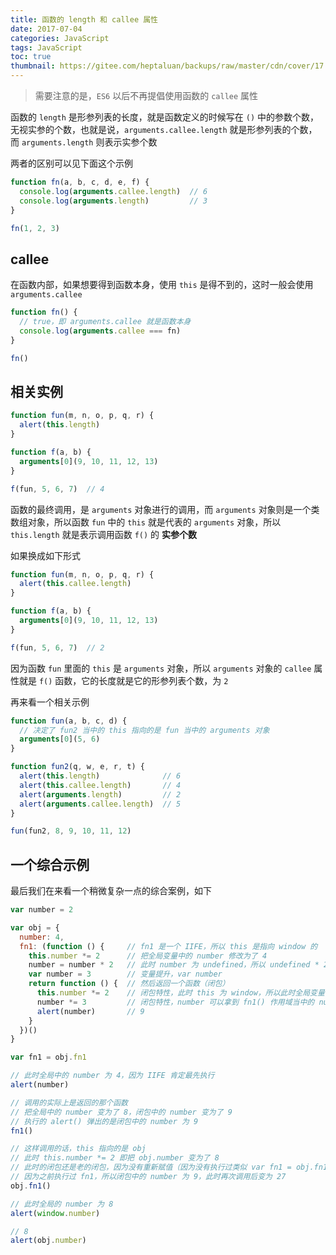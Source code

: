 ```yaml
---
title: 函数的 length 和 callee 属性
date: 2017-07-04
categories: JavaScript
tags: JavaScript
toc: true
thumbnail: https://gitee.com/heptaluan/backups/raw/master/cdn/cover/17.jpg
---
```



> 需要注意的是，`ES6` 以后不再提倡使用函数的 `callee` 属性

函数的 `length` 是形参列表的长度，就是函数定义的时候写在 `()` 中的参数个数，无视实参的个数，也就是说，`arguments.callee.length` 就是形参列表的个数，而 `arguments.length` 则表示实参个数

<!--more-->

两者的区别可以见下面这个示例

```js
function fn(a, b, c, d, e, f) {
  console.log(arguments.callee.length)  // 6
  console.log(arguments.length)         // 3
}

fn(1, 2, 3)
```


## callee

在函数内部，如果想要得到函数本身，使用 `this` 是得不到的，这时一般会使用 `arguments.callee`

```js
function fn() {
  // true，即 arguments.callee 就是函数本身
  console.log(arguments.callee === fn)
}

fn()
```





## 相关实例

```js
function fun(m, n, o, p, q, r) {
  alert(this.length)
}

function f(a, b) {
  arguments[0](9, 10, 11, 12, 13)
}

f(fun, 5, 6, 7)  // 4
```


函数的最终调用，是 `arguments` 对象进行的调用，而 `arguments` 对象则是一个类数组对象，所以函数 `fun` 中的 `this` 就是代表的 `arguments` 对象，所以 `this.length` 就是表示调用函数 `f()` 的 **实参个数**

如果换成如下形式

```js
function fun(m, n, o, p, q, r) {
  alert(this.callee.length)
}

function f(a, b) {
  arguments[0](9, 10, 11, 12, 13)
}

f(fun, 5, 6, 7)  // 2
```

因为函数 `fun` 里面的 `this` 是 `arguments` 对象，所以 `arguments` 对象的 `callee` 属性就是 `f()` 函数，它的长度就是它的形参列表个数，为 `2`

再来看一个相关示例

```js
function fun(a, b, c, d) {
  // 决定了 fun2 当中的 this 指向的是 fun 当中的 arguments 对象
  arguments[0](5, 6)
}

function fun2(q, w, e, r, t) {
  alert(this.length)              // 6
  alert(this.callee.length)       // 4
  alert(arguments.length)         // 2
  alert(arguments.callee.length)  // 5
}

fun(fun2, 8, 9, 10, 11, 12)
```


## 一个综合示例

最后我们在来看一个稍微复杂一点的综合案例，如下

```js
var number = 2

var obj = {
  number: 4,
  fn1: (function () {     // fn1 是一个 IIFE，所以 this 是指向 window 的
    this.number *= 2      // 把全局变量中的 number 修改为了 4
    number = number * 2   // 此时 number 为 undefined，所以 undefined * 2 为 NaN
    var number = 3        // 变量提升，var number
    return function () {  // 然后返回一个函数（闭包）
      this.number *= 2    // 闭包特性，此时 this 为 window，所以此时全局变量中的 number 为 8
      number *= 3         // 闭包特性，number 可以拿到 fn1() 作用域当中的 number 值，所以 3 * 3 = 9
      alert(number)       // 9
    }
  })()
}

var fn1 = obj.fn1

// 此时全局中的 number 为 4，因为 IIFE 肯定最先执行
alert(number)

// 调用的实际上是返回的那个函数
// 把全局中的 number 变为了 8，闭包中的 number 变为了 9
// 执行的 alert() 弹出的是闭包中的 number 为 9
fn1()

// 这样调用的话，this 指向的是 obj
// 此时 this.number *= 2 即把 obj.number 变为了 8
// 此时的闭包还是老的闭包，因为没有重新赋值（因为没有执行过类似 var fn1 = obj.fn1 的操作）
// 因为之前执行过 fn1，所以闭包中的 number 为 9，此时再次调用后变为 27
obj.fn1()

// 此时全局的 number 为 8
alert(window.number)

// 8
alert(obj.number)
```
